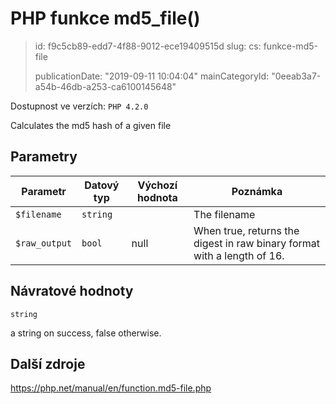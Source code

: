 PHP funkce md5_file()
=====================

> id: f9c5cb89-edd7-4f88-9012-ece19409515d
> slug:
> 	cs: funkce-md5-file
> 
> publicationDate: "2019-09-11 10:04:04"
> mainCategoryId: "0eeab3a7-a54b-46db-a253-ca6100145648"

Dostupnost ve verzích: `PHP 4.2.0`

Calculates the md5 hash of a given file


Parametry
--------------

| Parametr | Datový typ | Výchozí hodnota | Poznámka |
|-----|-----|-----|-----|
| `$filename` | `string` |  | The filename |
| `$raw_output` | `bool` | null | When true, returns the digest in raw binary format with a length of 16. |


Návratové hodnoty
----------------

`string`

a string on success, false otherwise.

Další zdroje
------------

https://php.net/manual/en/function.md5-file.php
